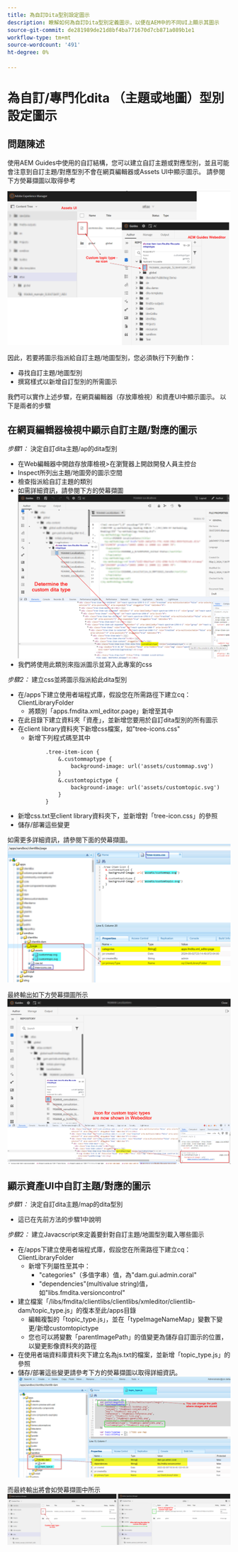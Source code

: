 ```yaml
---
title: 為自訂Dita型別設定圖示
description: 瞭解如何為自訂Dita型別定義圖示，以便在AEM中的不同UI上顯示其圖示
source-git-commit: de281989de21d8bf4ba771670d7cb871a089b1e1
workflow-type: tm+mt
source-wordcount: '491'
ht-degree: 0%

---
```


# 為自訂/專門化dita （主題或地圖）型別設定圖示


## 問題陳述

使用AEM Guides中使用的自訂結構，您可以建立自訂主題或對應型別，並且可能會注意到自訂主題/對應型別不會在網頁編輯器或Assets UI中顯示圖示。 請參閱下方熒幕擷圖以取得參考

![熒幕擷圖以供參考](../assets/authoring/custom-ditatype-icon-notshown.png)


因此，若要將圖示指派給自訂主題/地圖型別，您必須執行下列動作：
- 尋找自訂主題/地圖型別
- 撰寫樣式以新增自訂型別的所需圖示


我們可以實作上述步驟，在網頁編輯器（存放庫檢視）和資產UI中顯示圖示。 以下是兩者的步驟


## 在網頁編輯器檢視中顯示自訂主題/對應的圖示

_步驟1：_ 決定自訂dita主題/ap的dita型別
- 在Web編輯器中開啟存放庫檢視>在瀏覽器上開啟開發人員主控台
- Inspect所列出主題/地圖旁的圖示空間
- 檢查指派給自訂主題的類別
- 如需詳細資訊，請參閱下方的熒幕擷圖 ![請參閱熒幕擷圖](../assets/authoring/custom-ditatype-icon-knowditatype.png)
- 我們將使用此類別來指派圖示並寫入此專案的css

_步驟2：_ 建立css並將圖示指派給此dita型別
- 在/apps下建立使用者端程式庫，假設您在所需路徑下建立cq：ClientLibraryFolder
   - 將類別「apps.fmdita.xml_editor.page」新增至其中
- 在此目錄下建立資料夾「資產」，並新增您要用於自訂dita型別的所有圖示
- 在client library資料夾下新增css檔案，如&quot;tree-icons.css&quot;
   - 新增下列程式碼至其中

```
            .tree-item-icon {
                &.custommaptype {
                    background-image: url('assets/custommap.svg')
                }
                &.customtopictype {
                    background-image: url('assets/customtopic.svg')
                }
            }
```

- 新增css.txt至client library資料夾下，並新增對「tree-icon.css」的參照
- 儲存/部署這些變更

如需更多詳細資訊，請參閱下面的熒幕擷圖。
![參考熒幕擷圖](../assets/authoring/custom-ditatype-icon-define-webeditor-styles.png)

最終輸出如下方熒幕擷圖所示
![顯示在熒幕擷圖中](../assets/authoring/custom-ditatype-icon-webeditor-showstyles.png)


## 顯示資產UI中自訂主題/對應的圖示

_步驟1：_ 決定自訂dita主題/map的dita型別
- 這已在先前方法的步驟1中說明

_步驟2：_ 建立Javacscript來定義要針對自訂主題/地圖型別載入哪些圖示
- 在/apps下建立使用者端程式庫，假設您在所需路徑下建立cq：ClientLibraryFolder
   - 新增下列屬性至其中：
      - &quot;categories&quot;（多值字串）值，為&quot;dam.gui.admin.coral&quot;
      - &quot;dependencies&quot;(multivalue string)值，如&quot;libs.fmdita.versioncontrol&quot;
- 建立檔案「/libs/fmdita/clientlibs/clientlibs/xmleditor/clientlib-dam/topic_type.js」的復本至此/apps目錄
   - 編輯複製的「topic_type.js」，並在「typeImageNameMap」變數下變更/新增customtopictype
   - 您也可以將變數「parentImagePath」的值變更為儲存自訂圖示的位置，以變更影像資料夾的路徑
- 在使用者端資料庫資料夾下建立名為js.txt的檔案，並新增「topic_type.js」的參照
- 儲存/部署這些變更請參考下方的熒幕擷圖以取得詳細資訊。
  ![參考熒幕擷圖](../assets/authoring/custom-ditatype-icon-define-assetsui-styles.png)

而最終輸出將會如熒幕擷圖中所示 ![顯示在熒幕擷圖中](../assets/authoring/custom-ditatype-icon-assetsui-showstyles.png)